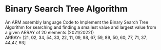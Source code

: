 # Binary Search Tree Algorithm
An ARM assembly language Code to Implement the Binary Search Tree Algorithm for searching and finding a smallest value and largest value from a given ARRAY of 20 elements (2021/2022)) <br>
ARRAY= [21, 02, 34, 54, 33, 22, 11, 09, 98, 67, 59, 89, 50, 60, 77, 71, 37, 44,47, 93]
